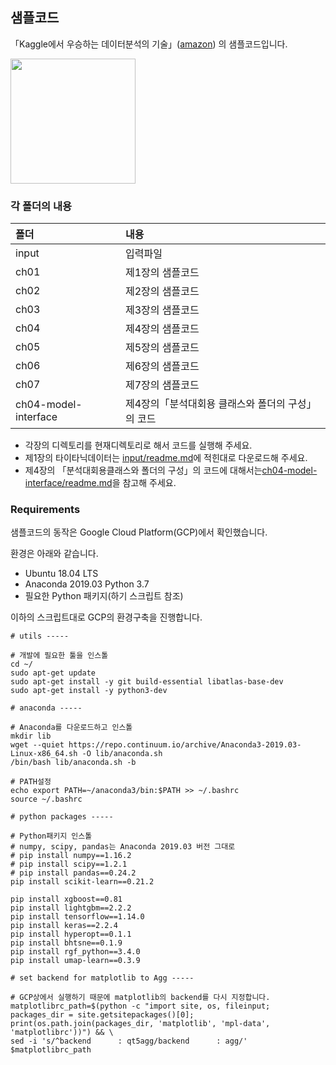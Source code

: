 ## 샘플코드

「Kaggle에서 우승하는 데이터분석의 기술」([amazon](https://www.amazon.co.jp/dp/4297108437)) 의 샘플코드입니다.

<img src="misc/cover_small.jpg" width="200">

### 각 폴더의 내용

|폴더| 내용 |
|:----|:-------|
| input | 입력파일 |
| ch01 | 제1장의 샘플코드 |
| ch02 | 제2장의 샘플코드 |
| ch03 | 제3장의 샘플코드 |
| ch04 | 제4장의 샘플코드 |
| ch05 | 제5장의 샘플코드 |
| ch06 | 제6장의 샘플코드 |
| ch07 | 제7장의 샘플코드 |
| ch04-model-interface | 제4장의「분석대회용 클래스와 폴더의 구성」의 코드 |

* 각장의 디렉토리를 현재디렉토리로 해서 코드를 실행해 주세요.
* 제1장의 타이타닉데이터는 [input/readme.md](input/readme.md)에 적힌대로 다운로드해 주세요.
* 제4장의 「분석대회용클래스와 폴더의 구성」의 코드에 대해서는[ch04-model-interface/readme.md](ch04-model-interface)을 참고해 주세요.


### Requirements

샘플코드의 동작은 Google Cloud Platform(GCP)에서 확인했습니다.  

환경은 아래와 같습니다.

* Ubuntu 18.04 LTS  
* Anaconda 2019.03 Python 3.7
* 필요한 Python 패키지(하기 스크립트 참조)

이하의 스크립트대로 GCP의 환경구축을 진행합니다.
```
# utils -----

# 개발에 필요한 툴을 인스톨
cd ~/
sudo apt-get update
sudo apt-get install -y git build-essential libatlas-base-dev
sudo apt-get install -y python3-dev

# anaconda -----

# Anaconda를 다운로드하고 인스톨
mkdir lib
wget --quiet https://repo.continuum.io/archive/Anaconda3-2019.03-Linux-x86_64.sh -O lib/anaconda.sh
/bin/bash lib/anaconda.sh -b

# PATH설정
echo export PATH=~/anaconda3/bin:$PATH >> ~/.bashrc
source ~/.bashrc

# python packages -----

# Python패키지 인스톨
# numpy, scipy, pandas는 Anaconda 2019.03 버전 그대로
# pip install numpy==1.16.2 
# pip install scipy==1.2.1 
# pip install pandas==0.24.2
pip install scikit-learn==0.21.2

pip install xgboost==0.81
pip install lightgbm==2.2.2
pip install tensorflow==1.14.0
pip install keras==2.2.4
pip install hyperopt==0.1.1
pip install bhtsne==0.1.9
pip install rgf_python==3.4.0
pip install umap-learn==0.3.9

# set backend for matplotlib to Agg -----

# GCP상에서 실행하기 때문에 matplotlib의 backend를 다시 지정합니다.
matplotlibrc_path=$(python -c "import site, os, fileinput; packages_dir = site.getsitepackages()[0]; print(os.path.join(packages_dir, 'matplotlib', 'mpl-data', 'matplotlibrc'))") && \
sed -i 's/^backend      : qt5agg/backend      : agg/' $matplotlibrc_path
```
